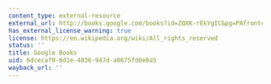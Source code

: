 ```yaml
---
content_type: external-resource
external_url: http://books.google.com/books?id=ZQXK-rEkYgIC&pg=PAfrontcover
has_external_license_warning: true
license: https://en.wikipedia.org/wiki/All_rights_reserved
status: ''
title: Google Books
uid: 6dcecaf0-6d1e-4836-947d-a0675fd0e0a5
wayback_url: ''
---
```

